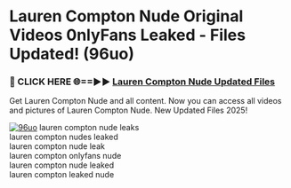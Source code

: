 # Lauren Compton Nude Original Videos 0nlyFans Leaked - Files Updated! (96uo)

<h3>🔴 CLICK HERE 🌐==►► <a href="https://tinyurl.com/5h6xmrr3" rel="nofollow">Lauren Compton Nude Updated Files</a></h3>

Get Lauren Compton Nude and all content. Now you can access all videos and pictures of Lauren Compton Nude. New Updated Files 2025!

[![96uo](https://i.imgur.com/KVD873Z.gif)](https://tinyurl.com/5h6xmrr3)
lauren compton nude leaks<br>
lauren compton nudes leaked<br>
lauren compton nude leak<br>
lauren compton onlyfans nude<br>
lauren compton nude leaked<br>
lauren compton leaked nude